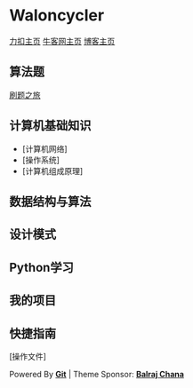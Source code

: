 # Waloncycler
[力扣主页](https://leetcode-cn.com/u/waloncycler/)
[牛客网主页](https://www.nowcoder.com/profile/941880589?noredirect=true)
[博客主页]()

## 算法题
[刷题之旅]()


## 计算机基础知识

- [计算机网络]
- [操作系统] 
- [计算机组成原理]

## 数据结构与算法

## 设计模式

## Python学习

## 我的项目

## 快捷指南
[操作文件]









Powered By [**Git**](https://git-scm.com/) | Theme Sponsor: [**Balraj Chana**](https://dribbble.com/shots/-New-Portfolio-Site-Live)
